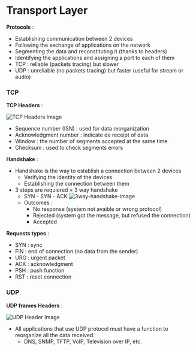 # Transport Layer

**Protocols** : 

- Establishing communication between 2 devices
- Following the exchange of applications on the network
- Segmenting the data and reconstituting it (thanks to headers)
- Identifying the applications and assigning a port to each of them
- TCP : reliable (packets tracing) but slower
- UDP : unreliable (no packets tracing) but faster (useful for stream or audio)

### TCP

**TCP Headers** :

![TCP Headers Image](https://i1.wp.com/networkustad.com/wp-content/uploads/2019/05/TCP-Header.png)
- Sequence number (ISN) : used for data reorganization 
- Acknowledgment number : indicate de receipt of data
- Window : the number of segments accepted at the same time
- Checksum : used to check segments errors

**Handshake** :

- Handshake is the way to establish a connection between 2 devices
	- Verifying the identity of the devices
	- Establishing the connection between them
- 3 steps are requiered = 3 way handshake
	- SYN - SYN - ACK
	![3way-handshake-image](https://camo.githubusercontent.com/9167c0b48c8b58590476820d2f2b47dcbc6ff1baa4d216349691f4f84ada1897/68747470733a2f2f6c696e757868696e742e636f6d2f77702d636f6e74656e742f75706c6f6164732f323032312f30352f696d616765322d332e706e67)
	- Outcomes :
		- No response (system not avaible or wrong protocol)
		- Rejected (system got the message, but refused the connection)
		- Accepted

**Requests types** :

- SYN : sync 
- FIN : end of connection (no data from the sender)
- URG : urgent packet
- ACK : acknowledgment
- PSH : push function
- RST : reset connection

### UDP

**UDP frames Headers** :

![UDP Header Image](https://www.csestack.org/wp-content/uploads/2017/02/UDP-header-format.png)

- All applications that use UDP protocol must have a function to reorganize all the data received.
	- DNS, SNMP, TFTP, VoIP, Television over IP, etc.